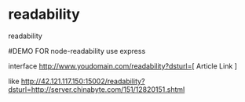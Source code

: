 readability
===========

readability

#DEMO FOR node-readability 
use express

interface
http://www.youdomain.com/readability?dsturl=[ Article Link ]

like http://42.121.117.150:15002/readability?dsturl=http://server.chinabyte.com/151/12820151.shtml


